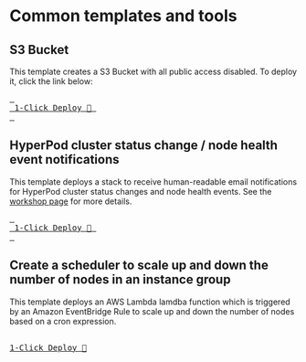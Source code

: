# Common templates and tools

## S3 Bucket

This template creates a S3 Bucket with all public access disabled. To deploy it, click the link below:

[<kbd> <br> 1-Click Deploy 🚀 <br> </kbd>](https://console.aws.amazon.com/cloudformation/home?#/stacks/quickcreate?templateURL=https://awsome-distributed-training.s3.amazonaws.com/templates/0.private-bucket.yaml&stackName=ML-S3)


## HyperPod cluster status change / node health event notifications

This template deploys a stack to receive human-readable email notifications for HyperPod cluster status changes and node health events. See the [workshop page](https://catalog.workshops.aws/sagemaker-hyperpod/en-US/07-tips-and-tricks/26-event-bridge) for more details.

[<kbd> <br> 1-Click Deploy 🚀 <br> </kbd>](https://console.aws.amazon.com/cloudformation/home?#/stacks/quickcreate?templateURL=https://ws-assets-prod-iad-r-iad-ed304a55c2ca1aee.s3.us-east-1.amazonaws.com/e3752eec-63b5-4033-9720-fa68d35164e9/hyperpod-event-bridge-email.yaml&stackName=hyperpod-event-bridge-email)

## Create a scheduler to scale up and down the number of nodes in an instance group

This template deploys an AWS Lambda lamdba function which is triggered by an Amazon EventBridge Rule to scale up and down the number of nodes based on a cron expression. 

[<kbd> <br> 1-Click Deploy 🚀 <br> </kdb>](https://ws-assets-prod-iad-r-iad-ed304a55c2ca1aee.s3.us-east-1.amazonaws.com/2433d39e-ccfe-4c00-9d3d-9917b729258e/update-instance-group-instance-count.yaml)